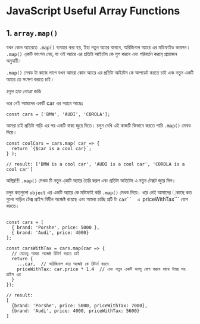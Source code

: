  # JavaScript Useful Array Functions

## 1. ```array.map()```

যখন কোন অ্যারেতে ```.map()``` ব্যবহার করা হয়, ইহা নতুন অ্যারে বানাবে, অরিজিনাল অ্যারে এর মডিফাইড ভারসন। ```.map()``` এ্কটি ফাংশন নেয়, যা ওই অ্যারে এর প্রতিটা আইটেম কে লুপ করবে এবং পরিবর্তন করবে্ প্রয়োজন অনুযায়ী। 

```.map()``` মেথড টা কাজে লাগে যখন আমরা কোন অ্যারে এর প্রতিটা আইটেম কে আপডেট করতে চাই এবং নতুন একটি অ্যারে তে সংক্ষণ করতে চাই। 

_চলুন হাত নোংরা করিঃ_

ধরে নেই আমাদের একটি car এর অ্যারে আছেঃ 

 ``` const cars = ['BMW', 'AUDI', 'COROLA']; ```
 
 আমরা চাই প্রতিটা গাড়ি এর পর একটি বাক্য জুরে দিতে। চলুন দেখি এই কাজটি কিভাবে করতে পারি ```.map()``` মেথড দিয়ে। 
 
```
const coolCars = cars.map( car => {
  return `{$car is a cool car}`;
} );

// result: ['BMW is a cool car', 'AUDI is a cool car', 'COROLA is a cool car']
```

অস্থির!!! ```.map()``` মেথড টি নতুন  এ্কটি অ্যারে তৈরি করল এবং প্রতিটা আইটেম এ নতুন টেক্সট জুরে দিল। 

চলুন কতগুলো ```object``` এর  একটি অ্যারে কে মডিফাই করি ```.map()``` মেথড দিয়ে। ধরে নেই আমাদের ্কাছে কত গুলো গাড়ির টেক্স প্রাইস বিহীন অব্জেক্ট রয়েছে এবং আমরা চাচ্ছি প্রটি টা ```car``  এ ```priceWithTax``` যোগ করতে। 

```

const cars = [
  { brand: 'Porshe', price: 5000 },
  { brand: 'Audi', price: 4000}
];

const carsWithTax = cars.map(car => {
  // যেহেতু আমরা অব্জেক্ট রিটার্ন করতে চাই
  return {
    ...car,  // অরিজিনাল কার অব্জেক্ট কে রিটার্ন করবে
    priceWithTax: car.price * 1.4  // এবং নতুন একটি ভ্যালু যোগ করবে সাথে ট্যাক্স সহ প্রাইস এর 
  }
});

// result: 
[
  {brand: 'Porshe', price: 5000, priceWithTax: 7000},
  {brand: 'Audi', price: 4000, priceWithTax: 5600}
]

```
